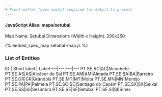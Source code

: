 ```yaml
---
# Front matter (even empty) required for Jekyll to process
---
```


#### JavaScript Alias: maps/setubal

Map Name: Setubal
Dimensions (Width x Height): 290x350



{% embed_spec_map setubal-map.js %}

### List of Entities

ID | Short label | Label
---|---|---|---
PT.SE.AC|AC|Alcochete
PT.SE.AS|AS|Alcácer do Sal
PT.SE.AM|AM|Almada
PT.SE.BA|BA|Barreiro
PT.SE.GR|GR|Grândola
PT.SE.MT|MT|Moita
PT.SE.MN|MN|Montijo
PT.SE.PA|PA|Palmela
PT.SE.SC|SC|Santiago do Cacém
PT.SE.SX|SX|Seixal
PT.SE.SS|SS|Sesimbra
PT.SE.SE|SE|Setúbal
PT.SE.SI|SI|Sines

